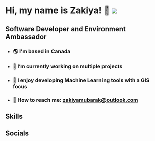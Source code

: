 # Hi, my name is Zakiya! 👋 ![](https://i.gifer.com/origin/cf/cffb69dea8656d32c4760a7edb2a435e_w200.gif)
## Software Developer and Environment Ambassador 
  - ### 🌎 I'm based in Canada
  - ### 🔨 I’m currently working on multiple projects
  - ### 🌴 I enjoy developing Machine Learning tools with a GIS focus
  - ### 📩 How to reach me: zakiyamubarak@outlook.com 
## Skills

## Socials
